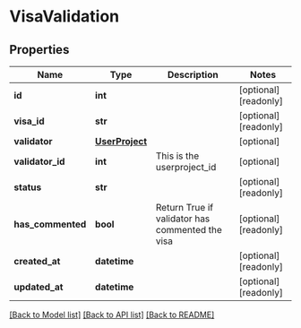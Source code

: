 # VisaValidation

## Properties
Name | Type | Description | Notes
------------ | ------------- | ------------- | -------------
**id** | **int** |  | [optional] [readonly] 
**visa_id** | **str** |  | [optional] [readonly] 
**validator** | [**UserProject**](UserProject.md) |  | [optional] 
**validator_id** | **int** | This is the userproject_id | [optional] 
**status** | **str** |  | [optional] [readonly] 
**has_commented** | **bool** | Return True if validator has commented the visa | [optional] [readonly] 
**created_at** | **datetime** |  | [optional] [readonly] 
**updated_at** | **datetime** |  | [optional] [readonly] 

[[Back to Model list]](../README.md#documentation-for-models) [[Back to API list]](../README.md#documentation-for-api-endpoints) [[Back to README]](../README.md)


